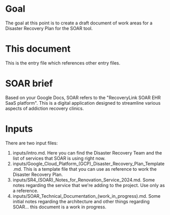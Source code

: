 # Goal
The goal at this point is to create a draft document of work areas for a Disaster Recovery Plan for the SOAR tool. 

# This document
This is the entry file which references other entry files.

# SOAR brief
Based on your Google Docs, SOAR refers to the "RecoveryLink SOAR EHR SaaS platform". This is a digital application designed to streamline various aspects of addiction recovery clinics.

# Inputs
There are two input files:
1. inputs/intro.md. Here you can find the Disaster Recovery Team and the list of services that SOAR is using right now.
2. inputs/Google_Cloud_Platform_(GCP)_Disaster_Recovery_Plan_Template.md. This is a template file that you can use as reference to work the Disaster Recovery Plan.
3. inputs/SR4_(SOAR)_Notes_for_Renovation_Service_2024.md. Some notes regarding the service that we're adding to the project. Use only as a reference.
4. inputs/SOAR_Technical_Documentation_(work_in_progress).md. Some initial notes regarding the architecture and other things regarding SOAR... this document is a work in progress.
